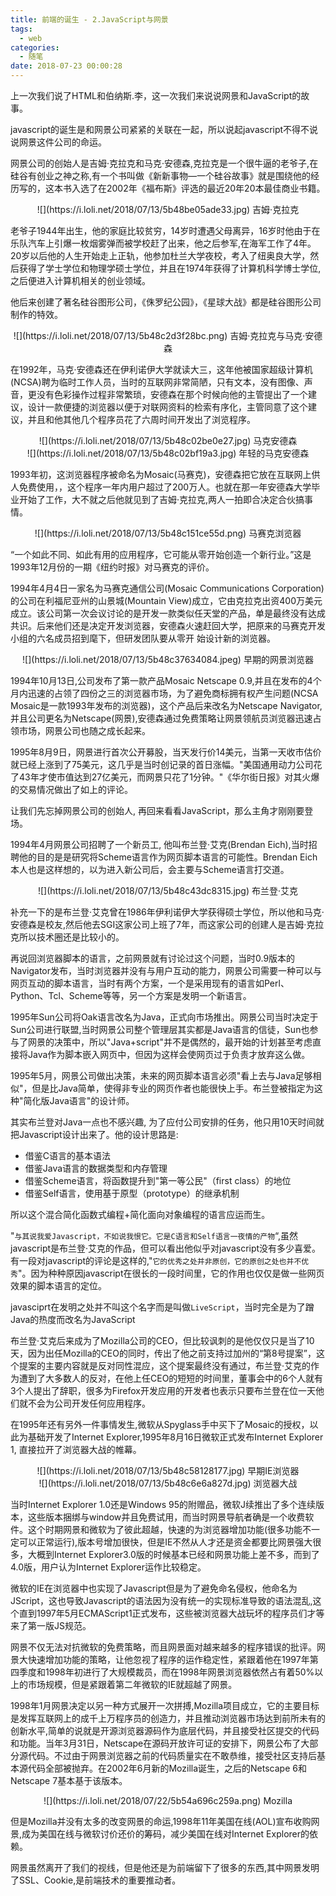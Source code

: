 ```yaml
---
title: 前端的诞生 - 2.JavaScript与网景
tags:
  - web
categories:
  - 随笔
date: 2018-07-23 00:00:28
---
```


上一次我们说了HTML和伯纳斯.李，这一次我们来说说网景和JavaScript的故事。

javascript的诞生是和网景公司紧紧的关联在一起，所以说起javascript不得不说说网景这件公司的命运。

网景公司的创始人是吉姆·克拉克和马克·安德森,克拉克是一个很牛逼的老爷子,在硅谷有创业之神之称,有一个书叫做《新新事物—一个硅谷故事》就是围绕他的经历写的，这本书入选了在2002年《福布斯》评选的最近20年20本最佳商业书籍。

<center>
![](https://i.loli.net/2018/07/13/5b48be05ade33.jpg)
吉姆·克拉克

</center>

老爷子1944年出生，他的家庭比较贫穷，14岁时遭遇父母离异，16岁时他由于在乐队汽车上引爆一枚烟雾弹而被学校赶了出来，他之后参军,在海军工作了4年。20岁以后他的人生开始走上正轨，他参加杜兰大学夜校，考入了纽奥良大学，然后获得了学士学位和物理学硕士学位，并且在1974年获得了计算机科学博士学位,之后便进入计算机相关的创业领域。

<!-- more -->
他后来创建了著名硅谷图形公司，《侏罗纪公园》，《星球大战》都是硅谷图形公司制作的特效。

<center>
![](https://i.loli.net/2018/07/13/5b48c2d3f28bc.png)
吉姆·克拉克与马克·安德森

</center>

在1992年，马克·安德森还在伊利诺伊大学就读大三，这年他被国家超级计算机(NCSA)聘为临时工作人员，当时的互联网非常简陋，只有文本，没有图像、声音，更没有色彩操作过程非常繁琐，安德森在那个时候向他的主管提出了一个建议，设计一款便捷的浏览器以便于对联网资料的检索有序化，主管同意了这个建议，并且和他其他几个程序员花了六周时间开发出了浏览程序。

<center>
![](https://i.loli.net/2018/07/13/5b48c02be0e27.jpg)
马克安德森

</center>

<center>
![](https://i.loli.net/2018/07/13/5b48c02bf19a3.jpg)
年轻的马克安德森

</center>

1993年初，这浏览器程序被命名为Mosaic(马赛克)，安德森把它放在互联网上供人免费使用，，这个程序一年内用户超过了200万人。也就在那一年安德森大学毕业开始了工作，大不就之后他就见到了吉姆·克拉克,两人一拍即合决定合伙搞事情。

<center>
![](https://i.loli.net/2018/07/13/5b48c151ce55d.png)
马赛克浏览器

</center>

“一个如此不同、如此有用的应用程序，它可能从零开始创造一个新行业。”这是1993年12月份的一期《纽约时报》对马赛克的评价。

1994年4月4日一家名为马赛克通信公司(Mosaic Communications Corporation)的公司在利福尼亚州的山景城(Mountain View)成立，它由克拉克出资400万美元成立。该公司第一次会议讨论的是开发一款类似任天堂的产品，单是最终没有达成共识。后来他们还是决定开发浏览器，安德森火速赶回大学，把原来的马赛克开发小组的六名成员招到麾下，但研发团队要从零开 始设计新的浏览器。

<center>
![](https://i.loli.net/2018/07/13/5b48c37634084.jpeg)
早期的网景浏览器

</center>

1994年10月13日,公司发布了第一款产品Mosaic Netscape 0.9,并且在发布的4个月内迅速的占领了四份之三的浏览器市场，为了避免商标拥有权产生问题(NCSA Mosaic是一款1993年发布的浏览器)，这个产品后来改名为Netscape Navigator,并且公司更名为Netscape(网景),安德森通过免费策略让网景领航员浏览器迅速占领市场，网景公司也随之成长起来。


1995年8月9日，网景进行首次公开募股，当天发行价14美元，当第一天收市估价就已经上涨到了75美元，这几乎是当时创记录的首日涨幅。"美国通用动力公司花了43年才使市值达到27亿美元，而网景只花了1分钟。"《华尔街日报》对其火爆的交易情况做出了如上的评论。

让我们先忘掉网景公司的创始人, 再回来看看JavaScript，那么主角才刚刚要登场。

1994年4月网景公司招聘了一个新员工, 他叫布兰登·艾克(Brendan Eich),当时招聘他的目的是是研究将Scheme语言作为网页脚本语言的可能性。Brendan Eich本人也是这样想的，以为进入新公司后，会主要与Scheme语言打交道。

<center>
![](https://i.loli.net/2018/07/13/5b48c43dc8315.jpg)
布兰登·艾克

</center>


补充一下的是布兰登·艾克曾在1986年伊利诺伊大学获得硕士学位，所以他和马克·安德森是校友,然后他去SGI这家公司上班了7年，而这家公司的创建人是吉姆·克拉克所以技术圈还是比较小的。

再说回浏览器脚本的语言，之前网景就有讨论过这个问题，当时0.9版本的Navigator发布，当时浏览器并没有与用户互动的能力，网景公司需要一种可以与网页互动的脚本语言，当时有两个方案，一个是采用现有的语言如Perl、Python、Tcl、Scheme等等，另一个方案是发明一个新语言。

1995年Sun公司将Oak语言改名为Java，正式向市场推出。网景公司当时决定于Sun公司进行联盟,当时网景公司整个管理层其实都是Java语言的信徒，Sun也参与了网景的决策中，所以"Java+script"并不是偶然的，最开始的计划甚至考虑直接将Java作为脚本嵌入网页中，但因为这样会使网页过于负责才放弃这么做。

1995年5月，网景公司做出决策，未来的网页脚本语言必须"看上去与Java足够相似"，但是比Java简单，使得非专业的网页作者也能很快上手。布兰登被指定为这种"简化版Java语言"的设计师。

其实布兰登对Java一点也不感兴趣, 为了应付公司安排的任务，他只用10天时间就把Javascript设计出来了。他的设计思路是:

* 借鉴C语言的基本语法
* 借鉴Java语言的数据类型和内存管理
* 借鉴Scheme语言，将函数提升到"第一等公民"（first class）的地位
* 借鉴Self语言，使用基于原型（prototype）的继承机制

所以这个混合简化函数式编程+简化面向对象编程的语言应运而生。

"`与其说我爱Javascript，不如说我恨它。它是C语言和Self语言一夜情的产物`“,虽然javascript是布兰登·艾克的作品，但可以看出他似乎对javascript没有多少喜爱。有一段对javascript的评论是这样的,"`它的优秀之处并非原创，它的原创之处也并不优秀`"。因为种种原因javascript在很长的一段时间里，它的作用也仅仅是做一些网页效果的脚本语言的定位。

javasciprt在发明之处并不叫这个名字而是叫做`LiveScript`，当时完全是为了蹭Java的热度而改名为JavaScript

布兰登·艾克后来成为了Mozilla公司的CEO，但比较讽刺的是他仅仅只是当了10天，因为出任Mozilla的CEO的同时，传出了他之前支持过加州的“第8号提案”，这个提案的主要内容就是反对同性混应，这个提案最终没有通过，布兰登·艾克的作为遭到了大多数人的反对，在他上任CEO的短短的时间里，董事会中的6个人就有3个人提出了辞职，很多为Firefox开发应用的开发者也表示只要布兰登在位一天他们就不会为公司开发任何应用程序。

在1995年还有另外一件事情发生,微软从Spyglass手中买下了Mosaic的授权，以此为基础开发了Internet Explorer,1995年8月16日微软正式发布Internet Explorer 1, 直接拉开了浏览器大战的帷幕。

<center>
![](https://i.loli.net/2018/07/13/5b48c58128177.jpg)
早期IE浏览器

</center>

<center>
![](https://i.loli.net/2018/07/13/5b48c6e6a827d.jpg)
浏览器大战

</center>

当时Internet Explorer 1.0还是Windows 95的附赠品，微软J续推出了多个连续版本，这些版本捆绑与window并且免费试用，而当时网景导航者确是一个收费软件。这个时期网景和微软为了彼此超越，快速的为浏览器增加功能(很多功能不一定可以正常运行),版本号增加很快，但是IE不然从人才还是资金都要比网景强大很多，大概到Internet Explorer3.0版的时候基本已经和网景功能上差不多，而到了4.0版，用户认为Internet Explorer运作比较稳定。

微软的IE在浏览器中也实现了Javascript但是为了避免命名侵权，他命名为JScript，这也导致Javascript的语法因为没有统一的实现标准导致的语法混乱,这个直到1997年5月ECMAScript1正式发布，这些被浏览器大战玩坏的程序员们才等来了第一版JS规范。

网景不仅无法对抗微软的免费策略，而且网景面对越来越多的程序错误的批评。网景大快速增加功能的策略，让他忽视了程序的运作稳定性，紧跟着他在1997年第四季度和1998年初进行了大规模裁员，而在1998年网景浏览器依然占有着50%以上的市场规模，但是紧跟着第二年微软的IE就超越了网景。

1998年1月网景决定以另一种方式展开一次拼搏,Mozilla项目成立，它的主要目标是发挥互联网上的成千上万程序员的创造力，并且推动浏览器市场达到前所未有的创新水平,简单的说就是开源浏览器源码作为底层代码，并且接受社区提交的代码和功能。当年3月31日，Netscape在源码开放许可证的安排下，网景公布了大部分源代码。不过由于网景浏览器之前的代码质量实在不敢恭维，接受社区支持后基本源代码全部被抛弃。在2002年6月新的Mozilla诞生，之后的Netscape 6和Netscape 7基本基于该版本。

<center>
![](https://i.loli.net/2018/07/22/5b54a696c259a.png)
Mozilla

</center>


但是Mozilla并没有太多的改变网景的命运,1998年11年美国在线(AOL)宣布收购网景,成为美国在线与微软讨价还价的筹码，减少美国在线对Internet Explorer的依赖。

网景虽然离开了我们的视线，但是他还是为前端留下了很多的东西,其中网景发明了SSL、Cookie,是前端技术的重要推动者。